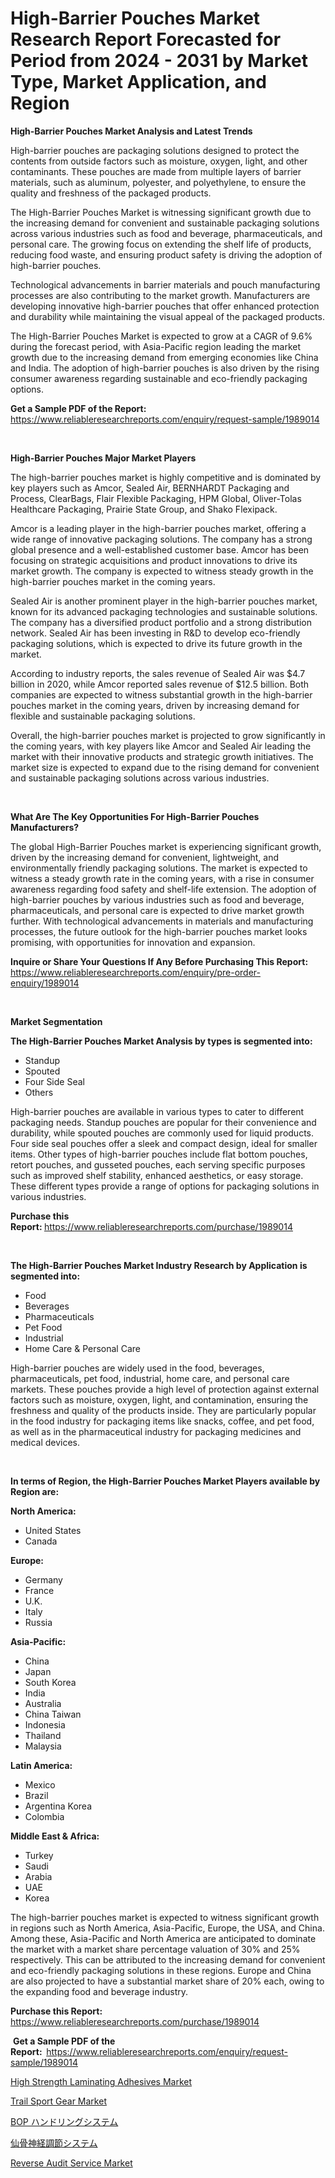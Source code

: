 <p><h1>High-Barrier Pouches Market Research Report Forecasted for Period from 2024 -  2031 by Market Type, Market Application, and Region</h1></p><p><strong>High-Barrier Pouches Market Analysis and Latest Trends</strong></p>
<p><p>High-barrier pouches are packaging solutions designed to protect the contents from outside factors such as moisture, oxygen, light, and other contaminants. These pouches are made from multiple layers of barrier materials, such as aluminum, polyester, and polyethylene, to ensure the quality and freshness of the packaged products.</p><p>The High-Barrier Pouches Market is witnessing significant growth due to the increasing demand for convenient and sustainable packaging solutions across various industries such as food and beverage, pharmaceuticals, and personal care. The growing focus on extending the shelf life of products, reducing food waste, and ensuring product safety is driving the adoption of high-barrier pouches.</p><p>Technological advancements in barrier materials and pouch manufacturing processes are also contributing to the market growth. Manufacturers are developing innovative high-barrier pouches that offer enhanced protection and durability while maintaining the visual appeal of the packaged products.</p><p>The High-Barrier Pouches Market is expected to grow at a CAGR of 9.6% during the forecast period, with Asia-Pacific region leading the market growth due to the increasing demand from emerging economies like China and India. The adoption of high-barrier pouches is also driven by the rising consumer awareness regarding sustainable and eco-friendly packaging options.</p></p>
<p><strong>Get a Sample PDF of the Report:&nbsp;</strong> <a href="https://www.reliableresearchreports.com/enquiry/request-sample/1989014">https://www.reliableresearchreports.com/enquiry/request-sample/1989014</a></p>
<p>&nbsp;</p>
<p><strong>High-Barrier Pouches Major Market Players</strong></p>
<p><p>The high-barrier pouches market is highly competitive and is dominated by key players such as Amcor, Sealed Air, BERNHARDT Packaging and Process, ClearBags, Flair Flexible Packaging, HPM Global, Oliver-Tolas Healthcare Packaging, Prairie State Group, and Shako Flexipack.</p><p>Amcor is a leading player in the high-barrier pouches market, offering a wide range of innovative packaging solutions. The company has a strong global presence and a well-established customer base. Amcor has been focusing on strategic acquisitions and product innovations to drive its market growth. The company is expected to witness steady growth in the high-barrier pouches market in the coming years.</p><p>Sealed Air is another prominent player in the high-barrier pouches market, known for its advanced packaging technologies and sustainable solutions. The company has a diversified product portfolio and a strong distribution network. Sealed Air has been investing in R&D to develop eco-friendly packaging solutions, which is expected to drive its future growth in the market.</p><p>According to industry reports, the sales revenue of Sealed Air was $4.7 billion in 2020, while Amcor reported sales revenue of $12.5 billion. Both companies are expected to witness substantial growth in the high-barrier pouches market in the coming years, driven by increasing demand for flexible and sustainable packaging solutions.</p><p>Overall, the high-barrier pouches market is projected to grow significantly in the coming years, with key players like Amcor and Sealed Air leading the market with their innovative products and strategic growth initiatives. The market size is expected to expand due to the rising demand for convenient and sustainable packaging solutions across various industries.</p></p>
<p>&nbsp;</p>
<p><strong>What Are The Key Opportunities For High-Barrier Pouches Manufacturers?</strong></p>
<p><p>The global High-Barrier Pouches market is experiencing significant growth, driven by the increasing demand for convenient, lightweight, and environmentally friendly packaging solutions. The market is expected to witness a steady growth rate in the coming years, with a rise in consumer awareness regarding food safety and shelf-life extension. The adoption of high-barrier pouches by various industries such as food and beverage, pharmaceuticals, and personal care is expected to drive market growth further. With technological advancements in materials and manufacturing processes, the future outlook for the high-barrier pouches market looks promising, with opportunities for innovation and expansion.</p></p>
<p><strong>Inquire or Share Your Questions If Any Before Purchasing This Report:</strong> <a href="https://www.reliableresearchreports.com/enquiry/pre-order-enquiry/1989014">https://www.reliableresearchreports.com/enquiry/pre-order-enquiry/1989014</a></p>
<p>&nbsp;</p>
<p><strong>Market Segmentation</strong></p>
<p><strong>The High-Barrier Pouches Market Analysis by types is segmented into:</strong></p>
<p><ul><li>Standup</li><li>Spouted</li><li>Four Side Seal</li><li>Others</li></ul></p>
<p><p>High-barrier pouches are available in various types to cater to different packaging needs. Standup pouches are popular for their convenience and durability, while spouted pouches are commonly used for liquid products. Four side seal pouches offer a sleek and compact design, ideal for smaller items. Other types of high-barrier pouches include flat bottom pouches, retort pouches, and gusseted pouches, each serving specific purposes such as improved shelf stability, enhanced aesthetics, or easy storage. These different types provide a range of options for packaging solutions in various industries.</p></p>
<p><strong>Purchase this Report:&nbsp;</strong><a href="https://www.reliableresearchreports.com/purchase/1989014">https://www.reliableresearchreports.com/purchase/1989014</a></p>
<p>&nbsp;</p>
<p><strong>The High-Barrier Pouches Market Industry Research by Application is segmented into:</strong></p>
<p><ul><li>Food</li><li>Beverages</li><li>Pharmaceuticals</li><li>Pet Food</li><li>Industrial</li><li>Home Care & Personal Care</li></ul></p>
<p><p>High-barrier pouches are widely used in the food, beverages, pharmaceuticals, pet food, industrial, home care, and personal care markets. These pouches provide a high level of protection against external factors such as moisture, oxygen, light, and contamination, ensuring the freshness and quality of the products inside. They are particularly popular in the food industry for packaging items like snacks, coffee, and pet food, as well as in the pharmaceutical industry for packaging medicines and medical devices.</p></p>
<p>&nbsp;</p>
<p><strong>In terms of Region, the High-Barrier Pouches Market Players available by Region are:</strong></p>
<p>
    <p> <strong> North America: </strong>
        <ul>
            <li>United States</li>
            <li>Canada</li>
        </ul>
        </p> 
    <p> <strong> Europe: </strong>
        <ul>
            <li>Germany</li>
            <li>France</li>
            <li>U.K.</li>
            <li>Italy</li>
            <li>Russia</li>
        </ul>
        </p> 
    <p> <strong> Asia-Pacific: </strong>
        <ul>
            <li>China</li>
            <li>Japan</li>
            <li>South Korea</li>
            <li>India</li>
            <li>Australia</li>
            <li>China Taiwan</li>
            <li>Indonesia</li>
            <li>Thailand</li>
            <li>Malaysia</li>
        </ul>
        </p> 
    <p> <strong> Latin America: </strong>
        <ul>
            <li>Mexico</li>
            <li>Brazil</li>
            <li>Argentina Korea</li>
            <li>Colombia</li>
        </ul>
        </p> 
    <p> <strong> Middle East & Africa: </strong>
        <ul>
            <li>Turkey</li>
            <li>Saudi</li>
            <li>Arabia</li>
            <li>UAE</li>
            <li>Korea</li>
        </ul>
    </p>
    </p>
<p><p>The high-barrier pouches market is expected to witness significant growth in regions such as North America, Asia-Pacific, Europe, the USA, and China. Among these, Asia-Pacific and North America are anticipated to dominate the market with a market share percentage valuation of 30% and 25% respectively. This can be attributed to the increasing demand for convenient and eco-friendly packaging solutions in these regions. Europe and China are also projected to have a substantial market share of 20% each, owing to the expanding food and beverage industry.</p></p>
<p><strong>Purchase this Report: </strong><a href="https://www.reliableresearchreports.com/purchase/1989014">https://www.reliableresearchreports.com/purchase/1989014</a></p>
<p>&nbsp;<strong>Get a Sample PDF of the Report:&nbsp;&nbsp;</strong><a href="https://www.reliableresearchreports.com/enquiry/request-sample/1989014">https://www.reliableresearchreports.com/enquiry/request-sample/1989014</a></p>
<p><strong></strong></p>
<p><p><a href="https://github.com/josesg55/Market-Research-Report-List-1/blob/main/high-strength-laminating-adhesives-market.md">High Strength Laminating Adhesives Market</a></p><p><a href="https://issuu.com/reportprime-2/docs/trail-sport-gear-market-size-2030.pptx">Trail Sport Gear Market</a></p><p><a href="https://github.com/xtkhtofdt934839/Market-Research-Report-List-1/blob/main/85618292348.md">BOP ハンドリングシステム</a></p><p><a href="https://github.com/ddwcuskozol07187/Market-Research-Report-List-1/blob/main/58133502349.md">仙骨神経調節システム</a></p><p><a href="https://issuu.com/reportprime-2/docs/reverse-audit-service-market-size-2030.pptx">Reverse Audit Service Market</a></p></p>
